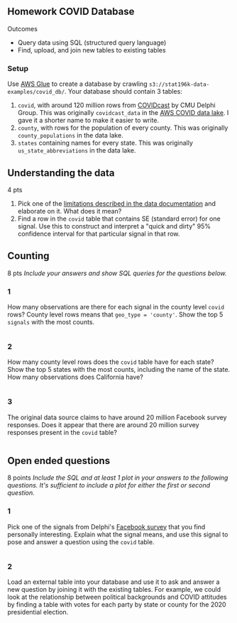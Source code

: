 ## Homework COVID Database

Outcomes

- Query data using SQL (structured query language)
- Find, upload, and join new tables to existing tables

### Setup

Use [AWS Glue](https://console.aws.amazon.com/glue/home?region=us-east-1#catalog:tab=crawlers) to create a database by crawling `s3://stat196k-data-examples/covid_db/`.
Your database should contain 3 tables:

1. `covid`, with around 120 million rows from [COVIDcast](https://delphi.cmu.edu/covidcast/) by CMU Delphi Group. 
    This was originally `covidcast_data` in the [AWS COVID data lake](https://aws.amazon.com/covid-19-data-lake/).
    I gave it a shorter name to make it easier to write.
2. `county`, with rows for the population of every county.
    This was originally `county_populations` in the data lake.
3. `states` containing names for every state.
    This was originally `us_state_abbreviations` in the data lake.


## Understanding the data

4 pts

1. Pick one of the [limitations described in the data documentation](https://cmu-delphi.github.io/delphi-epidata/api/covidcast-signals/fb-survey.html#limitations) and elaborate on it.
    What does it mean?
1. Find a row in the `covid` table that contains SE (standard error) for one signal.
    Use this to construct and interpret a "quick and dirty" 95% confidence interval for that particular signal in that row.


## Counting

8 pts
_Include your answers and show SQL queries for the questions below._

### 1

How many observations are there for each signal in the county level `covid` rows?
County level rows means that `geo_type = 'county'`.
Show the top 5 `signals` with the most counts.

```sql
```

### 2

How many county level rows does the `covid` table have for each state?
Show the top 5 states with the most counts, including the name of the state.
How many observations does California have?

```sql
```

### 3

The original data source claims to have around 20 million Facebook survey responses.
Does it appear that there are around 20 million survey responses present in the `covid` table?

```sql
```


## Open ended questions

8 points
_Include the SQL and at least 1 plot in your answers to the following questions.
It's sufficient to include a plot for either the first or second question._


### 1

Pick one of the signals from Delphi's [Facebook survey](https://cmu-delphi.github.io/delphi-epidata/api/covidcast-signals/fb-survey.html) that you find personally interesting.
Explain what the signal means, and use this signal to pose and answer a question using the `covid` table.

```sql
```

### 2

Load an external table into your database and use it to ask and answer a new question by joining it with the existing tables.
For example, we could look at the relationship between political backgrounds and COVID attitudes by finding a table with votes for each party by state or county for the 2020 presidential election.

```sql
```
